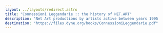 ```yaml
---
layout: ../layouts/redirect.astro
title: "Connessioni Leggendarie :: the history of NET.ART"
description: "Net Art productions by artists active between years 1995 and 2005. During this decade, artists separated by geographical and socio-political barriers shared ideas and artworks, using them as creative instruments and inspiring statements for the new universe opened by the Internet and the Network Cultures born in it."
destination: "https://files.dyne.org/books/ConnessioniLeggendarie.pdf"
---
```

